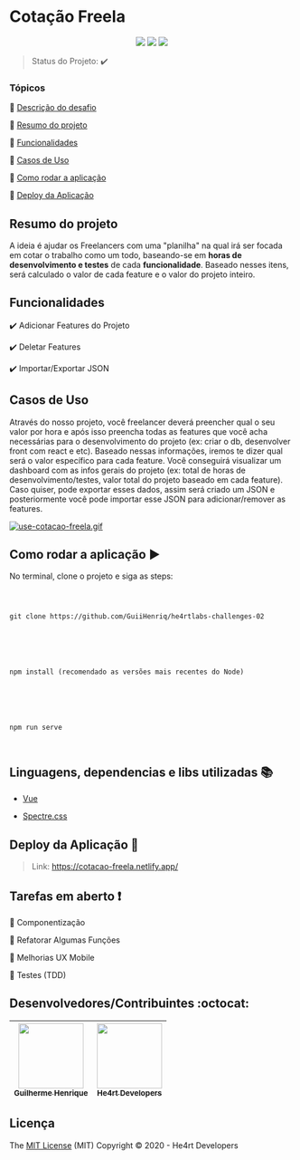
  

<h1>Cotação Freela</h1>

  

  

<p  align="center">

  

<img  src="https://img.shields.io/static/v1?label=vue&message=framework&color=42b883&style=for-the-badge&logo=vue.js"/>

  

<img  src="https://img.shields.io/static/v1?label=Netlify&message=deploy&color=blue&style=for-the-badge&logo=netlify"/>

  

<img  src="http://img.shields.io/static/v1?label=STATUS&message=CONCLUIDO&color=GREEN&style=for-the-badge"/>

  

</p>

  

  

> Status do Projeto: :heavy_check_mark:

  

  

### Tópicos

  

  

:small_blue_diamond: [Descrição do desafio](https://github.com/GuiiHenriq/he4rtlabs-challenges-02/blob/master/PROJECT.MD)

  

:small_blue_diamond: [Resumo do projeto](#resumo-do-projeto)

  

:small_blue_diamond: [Funcionalidades](#funcionalidades)

  

:small_blue_diamond: [Casos de Uso](#casos-de-uso)

 :small_blue_diamond: [Como rodar a aplicação](#como-rodar-a-aplicação-arrow_forward)
 

:small_blue_diamond: [Deploy da Aplicação](#deploy-da-aplicação-dash)
  

## Resumo do projeto

  

<p  align="justify">

  

A ideia é ajudar os Freelancers com uma "planilha" na qual irá ser focada em cotar o trabalho como um todo, baseando-se em **horas de desenvolvimento e testes** de cada **funcionalidade**. Baseado nesses itens, será calculado o valor de cada feature e o valor do projeto inteiro.

  

</p>

  

  

## Funcionalidades

  

  

:heavy_check_mark: Adicionar Features do Projeto

  

:heavy_check_mark: Deletar Features

  

:heavy_check_mark: Importar/Exportar JSON

  

## Casos de Uso

Através do nosso projeto, você freelancer deverá preencher qual o seu valor por hora e após isso preencha todas as features que você acha necessárias para o desenvolvimento do projeto (ex: criar o db, desenvolver front com react e etc). Baseado nessas informações, iremos te dizer qual será o valor específico para cada feature.
Você conseguirá visualizar um dashboard com as infos gerais do projeto (ex: total de horas de desenvolvimento/testes, valor total do projeto baseado em cada feature).
Caso quiser, pode exportar esses dados, assim será criado um JSON e posteriormente você pode importar esse JSON para adicionar/remover as features.

[![use-cotacao-freela.gif](https://s7.gifyu.com/images/use-cotacao-freela.gif)](https://gifyu.com/image/urR0)



## Como rodar a aplicação :arrow_forward:

No terminal, clone o projeto e siga as steps:

```

  

git clone https://github.com/GuiiHenriq/he4rtlabs-challenges-02

  

```

```

  

npm install (recomendado as versões mais recentes do Node)

  

```

```

  

npm run serve

  

```


## Linguagens, dependencias e libs utilizadas :books:

- [Vue](https://vuejs.org/)


- [Spectre.css](https://picturepan2.github.io/spectre/index.html)


## Deploy da Aplicação :dash:

> Link: https://cotacao-freela.netlify.app/


## Tarefas em aberto :exclamation:

:memo: Componentização

:memo: Refatorar Algumas Funções

:memo: Melhorias UX Mobile

:memo: Testes (TDD)


## Desenvolvedores/Contribuintes :octocat:
| [<img src="https://avatars2.githubusercontent.com/u/35119369?s=460&u=467bdd821883b0bc4badf7a067db6aaf325f946c&v=4" width=115><br><sub>Guilherme Henrique</sub>](https://github.com/GuiiHenriq)  |  [<img src="https://avatars0.githubusercontent.com/u/47680810?s=200&v=4" width=115><br><sub>He4rt Developers</sub>](https://github.com/he4rt) | 
| :---: | :---: | 

## Licença
The [MIT License]() (MIT)
Copyright :copyright: 2020 - He4rt Developers